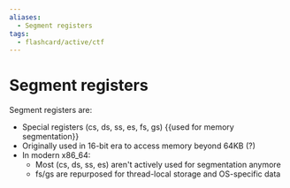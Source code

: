 ```yaml
---
aliases:
  - Segment registers
tags:
  - flashcard/active/ctf
---
```


# Segment registers
Segment registers are:
- Special registers (cs, ds, ss, es, fs, gs) {{used for memory segmentation}}
- Originally used in 16-bit era to access memory beyond 64KB (?)
- In modern x86_64:
  - Most (cs, ds, ss, es) aren't actively used for segmentation anymore
  - fs/gs are repurposed for thread-local storage and OS-specific data <!--SR:!2024-12-15,1,230-->

